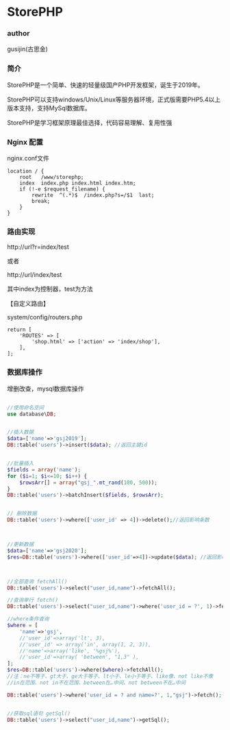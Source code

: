 # StorePHP

### author
gusijin(古思金)


### 简介

StorePHP是一个简单、快速的轻量级国产PHP开发框架，诞生于2019年。

StorePHP可以支持windows/Unix/Linux等服务器环境，正式版需要PHP5.4以上版本支持，支持MySql数据库。

StorePHP是学习框架原理最佳选择，代码容易理解、复用性强

### Nginx 配置
nginx.conf文件

```
location / {
	root   /www/storephp;
	index  index.php index.html index.htm;
	if (!-e $request_filename) {
		rewrite  ^(.*)$  /index.php?s=/$1  last;
		break;
	}
}

```

### 路由实现


http://url?r=index/test

或者

http://url/index/test

其中index为控制器，test为方法

【自定义路由】

system/config/routers.php

```
return [
    'ROUTES' => [
        'shop.html' => ['action' => 'index/shop'],
    ],
];

```


### 数据库操作

增删改查，mysql数据库操作


```php

//使用命名空间
use database\DB;


//插入数据
$data=['name'=>'gsj2019'];
DB::table('users')->insert($data); //返回主键id


//批量插入
$fields = array('name');
for ($i=1; $i<=10; $i++) {
    $rowsArr[] = array("gsj_".mt_rand(100, 500));
}
DB::table('users')->batchInsert($fields, $rowsArr);


// 删除数据
DB::table('users')->where(['user_id' => 4])->delete();//返回影响条数



//更新数据
$data=['name'=>'gsj2020'];
$res=DB::table('users')->where(['user_id'=>4])->update($data); //返回影响条数



//全部查询 fetchAll()
DB::table('users')->select("user_id,name")->fetchAll();

//查询单行 fetch()
DB::table('users')->select("user_id,name")->where('user_id = ?', 1)->fetch();

//where条件查询
$where = [
    'name'=>'gsj',
    //'user_id'=>array('lt', 3),
    //'user_id' => array('in', array(1, 2, 3)),
    //'name'=>array('like', '%gsj%'),
    //'user_id'=>array( 'between', "1,3" ),
];
$res=DB::table('users')->where($where)->fetchAll();
//注：ne不等于、gt大于、ge大于等于、lt小于、le小于等于、like像、not like不像
//in在范围、not in不在范围、between在…中间、not between不在…中间

DB::table('users')->where('user_id = ? and name=?', 1,"gsj")->fetch();


//获取sql语句 getSql()
DB::table('users')->select("user_id,name")->getSql();



```

